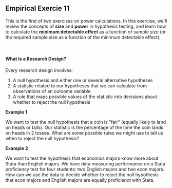 ## Empirical Exercie 11

This is the first of two exercises on power calculations.  In this exercise, we'll review the concepts 
of **size** and **power** in hypothesis testing, and learn how to calculate the **minimum detectable effect** 
as a function of sample size (or the required sample size as a function of the minimum detectable effect).  

<br>

#### What Is a Research Design?  

Every research design involves:  

1. A null hypothesis and either one or several alternative hypotheses
2. A statistic related to our hypotheses that we can calculate from observations of an outcome variable 
3. A rule that maps possible values of the statistic into decisions about whether to reject the null hypothesis

**Example 1**  

We want to test the null hypothesis that a coin is "fair" (equally likely to land on heads or tails).  Our 
statistic is the percentage of the time the coin lands on heads in 2 tosses.  What are some possible rules we 
might use to tell us when to reject the null hypothesis?  

**Example 2**  

We want to test the hypothesis that economics majors know more about Stata than English majors.  We have data 
measuring performance on a Stata proficiency test for four students:  two English majors and two econ majors.  How 
can we use the data to decide whether to reject the null hypothesis that econ majors and English majors 
are equally proficienct with Stata.  
